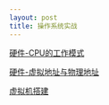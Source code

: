 ```yaml
---
layout: post
title: 操作系统实战
---
```

[硬件-CPU的工作模式](https://kdocs.cn/l/cndPJehEc1Hd)  

[硬件-虚拟地址与物理地址](https://kdocs.cn/l/cbquDYprnChE)
  
[虚拟机搭建](https://kdocs.cn/l/cknj6PYWLcvN)  
  


